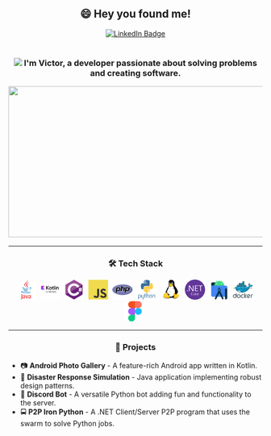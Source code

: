 <h2 align="center">
  😄 Hey you found me!
</h2>

<div id="badges" align="center">
  <a href="https://www.linkedin.com/in/cmarteli">
    <img src="https://img.shields.io/badge/LinkedIn-blue?style=for-the-badge&logo=linkedin&logoColor=white" alt="LinkedIn Badge"/>
  </a>
</div>

<div align="center">
  <img src="https://komarev.com/ghpvc/?username=cmarteli&style=flat-square&color=blue" alt=""/>
</div>

<h3 align="center">
  <img src="https://media.giphy.com/media/hvRJCLFzcasrR4ia7z/giphy.gif" width="30px"/> 
  I'm Victor, a developer passionate about solving problems and creating software.
</h3>

<div align="center">
  <img src="https://media.giphy.com/media/IwAZ6dvvvaTtdI8SD5/giphy.gif" width="600" height="300"/>
</div>

---

### <div align="center">:hammer_and_wrench: Tech Stack</div>
<div align="center">
  <img src="https://github.com/devicons/devicon/blob/master/icons/java/java-original-wordmark.svg" title="Java" alt="Java" width="40" height="40"/>&nbsp;
  <img src="https://github.com/devicons/devicon/blob/master/icons/kotlin/kotlin-original-wordmark.svg" title="Kotlin" alt="Kotlin" width="40" height="40"/>&nbsp;
  <img src="https://github.com/devicons/devicon/blob/master/icons/csharp/csharp-original.svg" title="C#" alt="C#" width="40" height="40"/>&nbsp;
  <img src="https://github.com/devicons/devicon/blob/master/icons/javascript/javascript-original.svg" title="JavaScript" alt="JavaScript" width="40" height="40"/>&nbsp;
  <img src="https://github.com/devicons/devicon/blob/master/icons/php/php-original.svg" title="PHP" alt="PHP" width="40" height="40"/>&nbsp;
  <img src="https://github.com/devicons/devicon/blob/master/icons/python/python-original-wordmark.svg" title="Python" alt="Python" width="40" height="40"/>&nbsp;
  <img src="https://github.com/devicons/devicon/blob/master/icons/linux/linux-original.svg" title="Linux" alt="Linux" width="40" height="40"/>&nbsp;
  <img src="https://github.com/devicons/devicon/blob/master/icons/dotnetcore/dotnetcore-original.svg" title=".NET Core/Framework" alt=".NET Core/Framework" width="40" height="40"/>&nbsp;
  <img src="https://github.com/devicons/devicon/blob/master/icons/androidstudio/androidstudio-original.svg" title="Android Studio" alt="Android Studio" width="40" height="40"/>&nbsp;
  <img src="https://github.com/devicons/devicon/blob/master/icons/docker/docker-original-wordmark.svg" title="Docker" alt="Docker" width="40" height="40"/>&nbsp;
  <img src="https://github.com/devicons/devicon/blob/master/icons/figma/figma-original.svg" title="Figma" alt="Figma" width="40" height="40"/>&nbsp;
</div>

---

### <div align="center">:floppy_disk: Projects</div>

<div align="left">
  <ul>
    <li>📷 <strong>Android Photo Gallery</strong> - A feature-rich Android app written in Kotlin.</li>
    <li>🚨 <strong>Disaster Response Simulation</strong> - Java application implementing robust design patterns.</li>
    <li>🤖 <strong>Discord Bot</strong> - A versatile Python bot adding fun and functionality to the server.</li>
    <li>🚍 <strong>P2P Iron Python</strong> - A .NET Client/Server P2P program that uses the swarm to solve Python jobs.</li>
  </ul>
